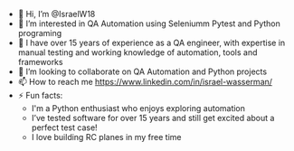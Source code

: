 - 👋 Hi, I’m @IsraelW18
- 👀 I’m interested in QA Automation using Seleniumm Pytest and Python programing
- 🌱 I have over 15 years of experience as a QA engineer, with expertise in manual testing and working knowledge of automation, tools and frameworks
- 💞️ I’m looking to collaborate on QA Automation and Python projects
- 📫 How to reach me https://www.linkedin.com/in/israel-wasserman/
- ⚡ Fun facts:
  * I'm a Python enthusiast who enjoys exploring automation
  * I’ve tested software for over 15 years and still get excited about a perfect test case!
  * I love building RC planes in my free time
<!---
IsraelW18/IsraelW18 is a ✨ special ✨ repository because its `README.md` (this file) appears on your GitHub profile.
You can click the Preview link to take a look at your changes.
--->
